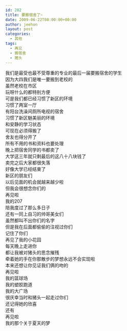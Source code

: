 ```yaml
---
id: 282
title: 要搬宿舍了~
date: 2009-06-22T08:00:00+00:00
author: jeehon
layout: post
categories:
  - 其他
tags:
  - 再见
  - 搬宿舍
  - 猪头
---
```

我们是最受也最不受尊重的专业的最后一届要搬宿舍的学生  
因为大四我们是唯一要搬到老校的  
虽然老校在市区  
玩呀什么的都特别方便  
可是我们都已经习惯了新区的环境  
习惯了两室一厅  
有阳台洗澡间厕所电视的宿舍  
习惯了新区魅美丽的环境  
和安静的学习状态  
可现在必须得搬了  
舍友也得分开了  
所有不用的书和资料也要处理  
晚上把宿舍同学的书都卖了  
大学这三年就只剩最后的这八十八块钱了  
卖完之后大家都很失落  
好像大学已经结束了  
新区的朋友们  
以后见面的机会就越来越少啦  
但我会很想念你们的  
再见啦  
我的207  
陪我度过了那么多日子  
还有一同上自习的帅哥美女们  
虽然都叫不出你们的名字  
但是我在后面都偷偷的注视过你们  
记住了你们  
再见了我的小花园  
每天晚上走进你  
都让我被对猪头的思念摧残  
牵着她的手在你那散步的梦想永远不会实现啦  
本来还想让你见证我们俩的吻的  
再见啦  
我的篮球场  
我的塑胶跑道  
我的大广场  
很庆幸当时和猪头一起走过你们  
还记得她的欣喜  
还有  
再见啦  
我的那个关于夏天的梦